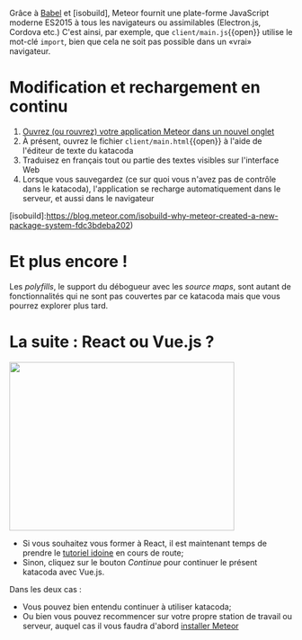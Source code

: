 Grâce à [Babel](https://babeljs.io/) et [isobuild], Meteor fournit une
plate-forme JavaScript moderne ES2015 à tous les navigateurs ou
assimilables (Electron.js, Cordova etc.) C'est ainsi, par exemple, que
`client/main.js`{{open}} utilise le mot-clé `import`, bien que cela ne
soit pas possible dans un «vrai» navigateur.

# Modification et rechargement en continu

1. [Ouvrez (ou rouvrez) votre application Meteor dans un nouvel onglet](https://[[HOST_SUBDOMAIN]]-3000-[[KATACODA_HOST]].environments.katacoda.com/)
1. À présent, ouvrez le fichier `client/main.html`{{open}} à l'aide de l'éditeur de texte du katacoda
1. Traduisez en français tout ou partie des textes visibles sur l'interface Web
1. Lorsque vous sauvegardez (ce sur quoi vous n'avez pas de contrôle dans le katacoda), l'application se recharge automatiquement dans le serveur, et aussi dans le navigateur

[isobuild]:https://blog.meteor.com/isobuild-why-meteor-created-a-new-package-system-fdc3bdeba202)

# Et plus encore !

Les *polyfills*, le support du débogueur avec les *source maps*, sont autant de fonctionnalités qui ne sont pas couvertes par ce katacoda mais que vous pourrez explorer plus tard.

# La suite : React ou Vue.js ?

<img src="https://notyour9to5.files.wordpress.com/2013/05/fork-in-train-track.jpg" height=300 width=400>

- Si vous souhaitez vous former à React, il est maintenant temps de prendre le [tutoriel idoine](https://www.meteor.com/tutorials/react/components#workingwithreact) en cours de route;
- Sinon, cliquez sur le bouton *Continue* pour continuer le présent katacoda avec Vue.js.

Dans les deux cas :
- Vous pouvez bien entendu continuer à utiliser katacoda;
- Ou bien vous pouvez recommencer sur votre propre station de travail ou serveur, auquel cas il vous faudra d'abord [installer Meteor](https://www.meteor.com/install)
